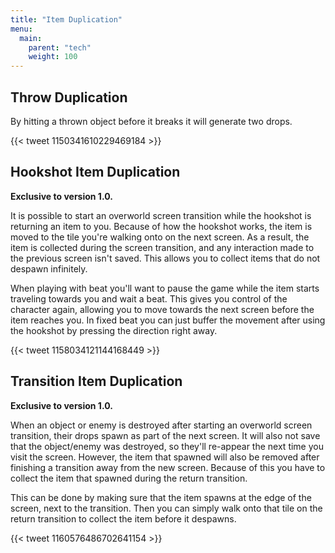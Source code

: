 ```yaml
---
title: "Item Duplication"
menu:
  main:
    parent: "tech"
    weight: 100
---
```


## Throw Duplication

By hitting a thrown object before it breaks it will generate two drops.

{{< tweet 1150341610229469184 >}}

## Hookshot Item Duplication

**Exclusive to version 1.0.**

It is possible to start an overworld screen transition while the hookshot is returning an item to you.
Because of how the hookshot works, the item is moved to the tile you're walking onto on the next screen.
As a result, the item is collected during the screen transition, and any interaction made to the previous screen isn't saved.
This allows you to collect items that do not despawn infinitely.

When playing with beat you'll want to pause the game while the item starts traveling towards you and wait a beat.
This gives you control of the character again, allowing you to move towards the next screen before the item reaches you.
In fixed beat you can just buffer the movement after using the hookshot by pressing the direction right away.

{{< tweet 1158034121144168449 >}}

## Transition Item Duplication

**Exclusive to version 1.0.**

When an object or enemy is destroyed after starting an overworld screen transition, their drops spawn as part of the next screen.
It will also not save that the object/enemy was destroyed, so they'll re-appear the next time you visit the screen.
However, the item that spawned will also be removed after finishing a transition away from the new screen.
Because of this you have to collect the item that spawned during the return transition.

This can be done by making sure that the item spawns at the edge of the screen, next to the transition.
Then you can simply walk onto that tile on the return transition to collect the item before it despawns.

{{< tweet 1160576486702641154 >}}
